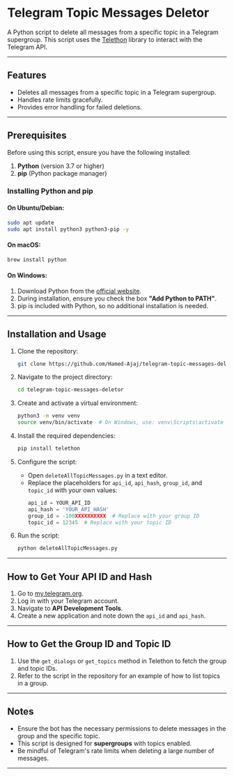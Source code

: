 # Telegram Topic Messages Deletor

A Python script to delete all messages from a specific topic in a Telegram supergroup. This script uses the [Telethon](https://github.com/LonamiWebs/Telethon) library to interact with the Telegram API.

---

## Features
- Deletes all messages from a specific topic in a Telegram supergroup.
- Handles rate limits gracefully.
- Provides error handling for failed deletions.

---

## Prerequisites
Before using this script, ensure you have the following installed:
1. **Python** (version 3.7 or higher)
2. **pip** (Python package manager)

### Installing Python and pip
#### On Ubuntu/Debian:
```bash
sudo apt update
sudo apt install python3 python3-pip -y
```

#### On macOS:
```bash
brew install python
```

#### On Windows:
1. Download Python from the [official website](https://www.python.org/).
2. During installation, ensure you check the box **"Add Python to PATH"**.
3. pip is included with Python, so no additional installation is needed.

---

## Installation and Usage

1. Clone the repository:
   ```bash
   git clone https://github.com/Hamed-Ajaj/telegram-topic-messages-deletor.git
   ```

2. Navigate to the project directory:
   ```bash
   cd telegram-topic-messages-deletor
   ```

3. Create and activate a virtual environment:
   ```bash
   python3 -m venv venv
   source venv/bin/activate  # On Windows, use: venv\Scripts\activate
   ```

4. Install the required dependencies:
   ```bash
   pip install telethon
   ```

5. Configure the script:
   - Open `deleteAllTopicMessages.py` in a text editor.
   - Replace the placeholders for `api_id`, `api_hash`, `group_id`, and `topic_id` with your own values:
     ```python
     api_id = YOUR_API_ID
     api_hash = 'YOUR_API_HASH'
     group_id = -100XXXXXXXXXX  # Replace with your group ID
     topic_id = 12345  # Replace with your topic ID
     ```

6. Run the script:
   ```bash
   python deleteAllTopicMessages.py
   ```

---

## How to Get Your API ID and Hash
1. Go to [my.telegram.org](https://my.telegram.org/).
2. Log in with your Telegram account.
3. Navigate to **API Development Tools**.
4. Create a new application and note down the `api_id` and `api_hash`.

---

## How to Get the Group ID and Topic ID
1. Use the `get_dialogs` or `get_topics` method in Telethon to fetch the group and topic IDs.
2. Refer to the script in the repository for an example of how to list topics in a group.

---

## Notes
- Ensure the bot has the necessary permissions to delete messages in the group and the specific topic.
- This script is designed for **supergroups** with topics enabled.
- Be mindful of Telegram's rate limits when deleting a large number of messages.

---
